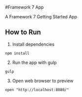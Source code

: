 #Framework 7 App

A Framework 7 Getting Started App

## How to Run

1) Install dependencies

```
npm install
```

2) Run the app with gulp

```
gulp
```

3) Open web browser to preview

```
open "http://localhost:8080/"
```